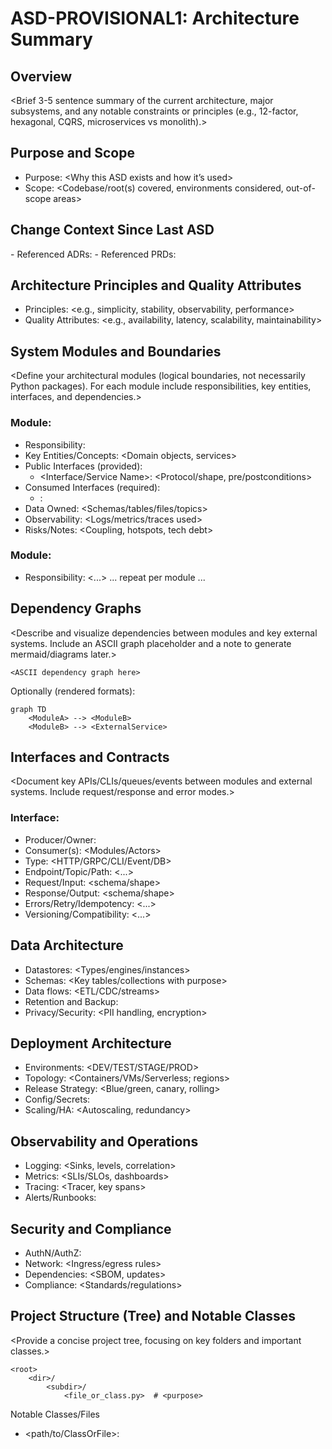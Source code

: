 # ASD-PROVISIONAL1: <Project Name> Architecture Summary <YYYY-MM-DD>

## Overview
<Brief 3-5 sentence summary of the current architecture, major subsystems, and any notable constraints or principles (e.g., 12-factor, hexagonal, CQRS, microservices vs monolith).>

## Purpose and Scope
- Purpose: <Why this ASD exists and how it’s used>
- Scope: <Codebase/root(s) covered, environments considered, out-of-scope areas>

## Change Context Since Last ASD
<Summarize changes since the previous ASD. Reference ADRs and PRDs completed since last ASD that materially changed architecture.>
- Referenced ADRs: <ADR-IDs and one-line summaries>
- Referenced PRDs: <PRD-IDs and one-line summaries>

## Architecture Principles and Quality Attributes
- Principles: <e.g., simplicity, stability, observability, performance>
- Quality Attributes: <e.g., availability, latency, scalability, maintainability>

## System Modules and Boundaries
<Define your architectural modules (logical boundaries, not necessarily Python packages). For each module include responsibilities, key entities, interfaces, and dependencies.>

### Module: <Module Name>
- Responsibility: <What this module owns>
- Key Entities/Concepts: <Domain objects, services>
- Public Interfaces (provided):
	- <Interface/Service Name>: <Protocol/shape, pre/postconditions>
- Consumed Interfaces (required):
	- <Dependency Name>: <Contract used>
- Data Owned: <Schemas/tables/files/topics>
- Observability: <Logs/metrics/traces used>
- Risks/Notes: <Coupling, hotspots, tech debt>

### Module: <Module Name>
- Responsibility: <...>
... repeat per module ...

## Dependency Graphs
<Describe and visualize dependencies between modules and key external systems. Include an ASCII graph placeholder and a note to generate mermaid/diagrams later.>

```text
<ASCII dependency graph here>
```

Optionally (rendered formats):
```mermaid
graph TD
	<ModuleA> --> <ModuleB>
	<ModuleB> --> <ExternalService>
```

## Interfaces and Contracts
<Document key APIs/CLIs/queues/events between modules and external systems. Include request/response and error modes.>

### Interface: <Name>
- Producer/Owner: <Module>
- Consumer(s): <Modules/Actors>
- Type: <HTTP/GRPC/CLI/Event/DB>
- Endpoint/Topic/Path: <...>
- Request/Input: <schema/shape>
- Response/Output: <schema/shape>
- Errors/Retry/Idempotency: <...>
- Versioning/Compatibility: <...>

## Data Architecture
- Datastores: <Types/engines/instances>
- Schemas: <Key tables/collections with purpose>
- Data flows: <ETL/CDC/streams>
- Retention and Backup: <Policies>
- Privacy/Security: <PII handling, encryption>

## Deployment Architecture
- Environments: <DEV/TEST/STAGE/PROD>
- Topology: <Containers/VMs/Serverless; regions>
- Release Strategy: <Blue/green, canary, rolling>
- Config/Secrets: <How managed>
- Scaling/HA: <Autoscaling, redundancy>

## Observability and Operations
- Logging: <Sinks, levels, correlation>
- Metrics: <SLIs/SLOs, dashboards>
- Tracing: <Tracer, key spans>
- Alerts/Runbooks: <Where and how>

## Security and Compliance
- AuthN/AuthZ: <Mechanisms>
- Network: <Ingress/egress rules>
- Dependencies: <SBOM, updates>
- Compliance: <Standards/regulations>

## Project Structure (Tree) and Notable Classes
<Provide a concise project tree, focusing on key folders and important classes.>

```text
<root>
	<dir>/
		<subdir>/
			<file_or_class.py>  # <purpose>
```

Notable Classes/Files
- <path/to/ClassOrFile>: <Role and why important>


